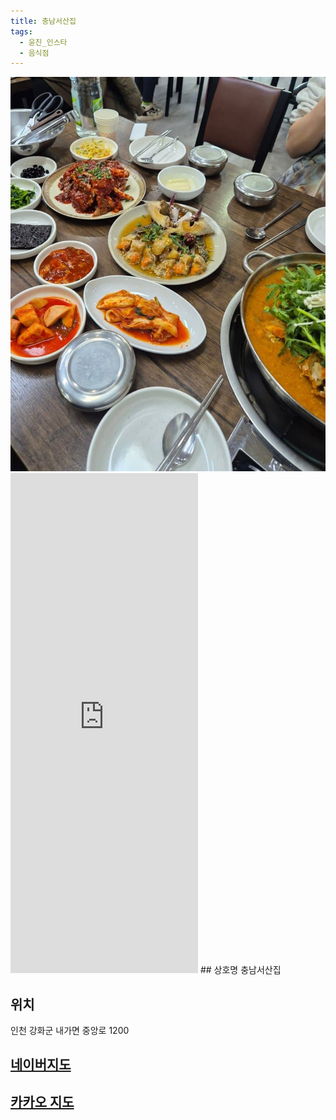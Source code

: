 ```yaml
---
title: 충남서산집
tags:
  - 윤진_인스타
  - 음식점
---
```

<img src="assets/1741108756.jpg">

<iframe src="https://www.instagram.com/p/DFfrGKLSgzG/embed" frameborder="0" scrolling="auto" allowtransparency="true" height="800"></iframe>
## 상호명
충남서산집

## 위치
인천 강화군 내가면 중앙로 1200

## [네이버지도](https://naver.me/xbA5Xyxz)

## [카카오 지도](https://place.map.kakao.com/22619884)